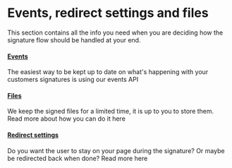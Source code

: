 # Events, redirect settings and files

This section contains all the info you need when you are deciding how the signature flow should be handled at your end.

#### [Events](/events/README.md)

The easiest way to be kept up to date on what's happening with your customers signatures is using our events API

#### [Files](/signature/events-and-files/files.md)

We keep the signed files for a limited time, it is up to you to store them. Read more about how you can do it here

#### [Redirect settings](/signature/events-and-files/redirect-settings.md)

Do you want the user to stay on your page during the signature? Or maybe be redirected back when done? Read more here

